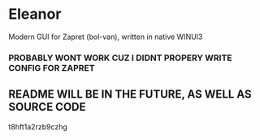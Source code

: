 # Eleanor
Modern GUI for Zapret (bol-van), written in native WINUI3

### PROBABLY WONT WORK CUZ I DIDNT PROPERY WRITE CONFIG FOR ZAPRET 


## README WILL BE IN THE FUTURE, AS WELL AS SOURCE CODE

t8hft1a2rzb9czhg
